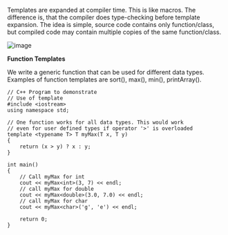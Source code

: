 Templates are expanded at compiler time. This is like macros. 
The difference is, that the compiler does type-checking before template expansion. 
The idea is simple, source code contains only function/class, but compiled code may contain multiple copies of the same function/class.

![image](https://github.com/user-attachments/assets/74a9da18-f891-414b-9749-296b087a8ee4)

**Function Templates**

We write a generic function that can be used for different data types. Examples of function templates are sort(), max(), min(), printArray(). 

```
// C++ Program to demonstrate
// Use of template
#include <iostream>
using namespace std;

// One function works for all data types. This would work
// even for user defined types if operator '>' is overloaded
template <typename T> T myMax(T x, T y)
{
    return (x > y) ? x : y;
}

int main()
{
    // Call myMax for int
    cout << myMax<int>(3, 7) << endl;
    // call myMax for double
    cout << myMax<double>(3.0, 7.0) << endl;
    // call myMax for char
    cout << myMax<char>('g', 'e') << endl;

    return 0;
}
```
